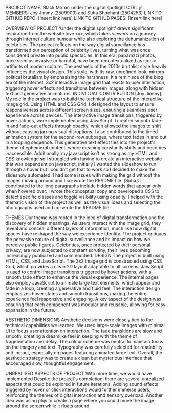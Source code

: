 PROJECT NAME: Black Mirror: under the digital spotlight
CTRL js
MEMBERS: Joy Jimmy (2509903) and Suha Shoohani (2504253)
LINK TO GITHUB REPO: [Insert link here]
LINK TO GITHUB PAGES: [Insert link here]

OVERVIEW OF PROJECT
‘Under the digital spotlight’ draws significant inspiration from the website love.xxx, which takes viewers on a journey through internet culture humour while also exploring the dehumanization of celebrities. The project reflects on the way digital surveillance has transformed our perception of celebrity lives, turning what was once considered private into public spectacles. In this era, paparazzi photos, once seen as invasive or harmful, have been recontextualized as iconic artifacts of modern culture. The aesthetic of the 2010s brutalist style heavily influences the visual design. This style, with its raw, unrefined look, mirrors political brutalism by emphasizing the harshness. It a reminisce of the blog era of the internet. 3x2 interactive image grid that reacts to user interaction, triggering hover effects and transitions between images, along with hidden text and generative animations. 
INDIVIDUAL CONTRIBUTION
[Joy Jimmy]:
My role in the project was to build the technical structure of the interactive image grid. Using HTML and CSS Grid, I designed the layout to ensure responsiveness across different screen sizes, ensuring a seamless user experience across devices. The interactive image transitions, triggered by hover actions, were implemented using JavaScript. I created smooth fade-in and fade-out effects through opacity, which allowed the images to shift without causing jarring visual disruptions. I also contributed to the timed animation system for the second-row subpages, where text fades in and out in a looping sequence. This generative text effect ties into the project's theme of ephemeral content, where meaning constantly shifts and becomes inaccessible. Additionally, my javascript isn’t as strong as my HTML and CSS knowledge so I struggled with having to create an interactive website that was dependent on javascript, initially I wanted the slideshow to run through a hover but I couldn’t get that to work so I decided to make the slideshow automated. I had some issues with making the grid without the images moving around and I co-wrote the README file. 
[Suha]:
I contributed to the long paragraphs include hidden words that appear only when hovered over. I wrote the conceptual copy and developed a CSS to detect specific classes and toggle visibility using opacity. I helped with the thematic vision of the project as well as the visual ideas and selecting the photographs used and co-wrote the README file.

THEMES
Our theme was rooted in the idea of digital transformation and the discovery of hidden meanings. As users interact with the image grid, they reveal and conceal different layers of information, much like how digital spaces have reshaped the way we experience identity. The project critiques the pervasive nature of digital surveillance and its impact on how we perceive public figures. Celebrities, once protected by their personal privacy, are now subjected to constant scrutiny, their lives becoming increasingly publicized and commodified. 
DESIGN
The project is built using HTML, CSS, and JavaScript. The 3x2 image grid is constructed using CSS Grid, which provides a clean 2D layout adaptable to all screens. JavaScript is used to control image transitions triggered by hover actions, with a smooth fade effect to enhance the visual experience. The internal pages also employ JavaScript to animate large text elements, which appear and fade in a loop, creating a generative and fluid feel. The interaction design emphasizes hover states and smooth transitions, making the entire experience feel responsive and engaging. A key aspect of the design was ensuring that each component was modular and reusable, allowing for easy expansion in the future.

AESTHETIC DIMENSIONS
Aesthetic decisions were closely tied to the technical capabilities we learned. We used large-scale images with minimal UI to focus user attention on interaction. The fade transitions are slow and smooth, creating a dreamlike feel in keeping with the theme of fragmentation and delay. The colour scheme was neutral to maintain focus on the imagery and text. Typography was carefully selected for readability and impact, especially on pages featuring animated large text. Overall, the aesthetic strategy was to create a clean but mysterious interface that encouraged slow, thoughtful engagement.

UNREALISED ASPECTS OF PROJECT
With more time, we would have implemented Despite the project's completion, there are several unrealized aspects that could be explored in future iterations. Adding sound effects triggered by hover or click interactions would further immerse users, reinforcing the themes of digital interaction and sensory overload. Another idea was using p5js to create a page where you could move the image around the screen while it floats around. 
